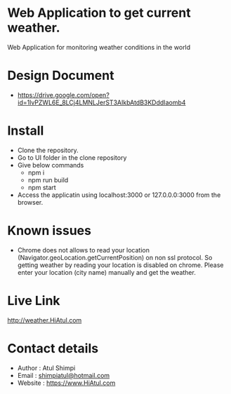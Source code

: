 # Web Application to get current weather.
Web Application for monitoring weather conditions in the world

# Design Document
- https://drive.google.com/open?id=1lvPZWL6E_8LCj4LMNLJerST3AIkbAtdB3KDddIaomb4

# Install
- Clone the repository.
- Go to UI folder in the clone repository
- Give below commands
   - npm i
   - npm run build
   - npm start
- Access the applicatin using localhost:3000 or 127.0.0.0:3000 from the browser.

# Known issues
- Chrome does not allows to read your location (Navigator.geoLocation.getCurrentPosition) on non ssl protocol.
So getting weather by reading your location is disabled on chrome. Please enter your location (city name) manually and 
get the weather.

# Live Link
http://weather.HiAtul.com

# Contact details
- Author : Atul Shimpi
- Email : shimpiatul@hotmail.com
- Website : https://www.HiAtul.com


